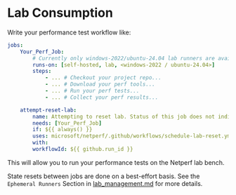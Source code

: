 # Lab Consumption

Write your performance test workflow like:
```yaml
jobs:
    Your_Perf_Job:
        # Currently only windows-2022/ubuntu-24.04 lab runners are available.
        runs-on: [self-hosted, lab, <windows-2022 / ubuntu-24.04>]
        steps:
            - ... # Checkout your project repo...
            - ... # Download your perf tools...
            - ... # Run your perf tests...
            - ... # Collect your perf results...

    attempt-reset-lab:
        name: Attempting to reset lab. Status of this job does not indicate result of lab reset. Look at job details.
        needs: [Your_Perf_Job]
        if: ${{ always() }}
        uses: microsoft/netperf/.github/workflows/schedule-lab-reset.yml@main
        with:
        workflowId: ${{ github.run_id }}
```

This will allow you to run your performance tests on the Netperf lab bench.

State resets between jobs are done on a best-effort basis. See the `Ephemeral Runners` Section in [lab_management.md](lab_management.md) for more details.
